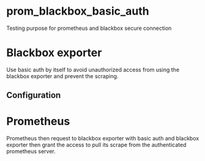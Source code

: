 # prom_blackbox_basic_auth
Testing purpose for prometheus and blackbox secure connection

# Blackbox exporter
Use basic auth by itself to avoid unauthorized access from using the blackbox exporter and prevent the scraping.
## Configuration



# Prometheus
Prometheus then request to blackbox exporter with basic auth and blackbox exporter then grant the access to pull its scrape from the authenticated prometheus server.


